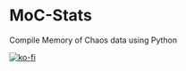 # MoC-Stats
Compile Memory of Chaos data using Python

[![ko-fi](https://ko-fi.com/img/githubbutton_sm.svg)](https://ko-fi.com/Q5Q4IJ3P6)

